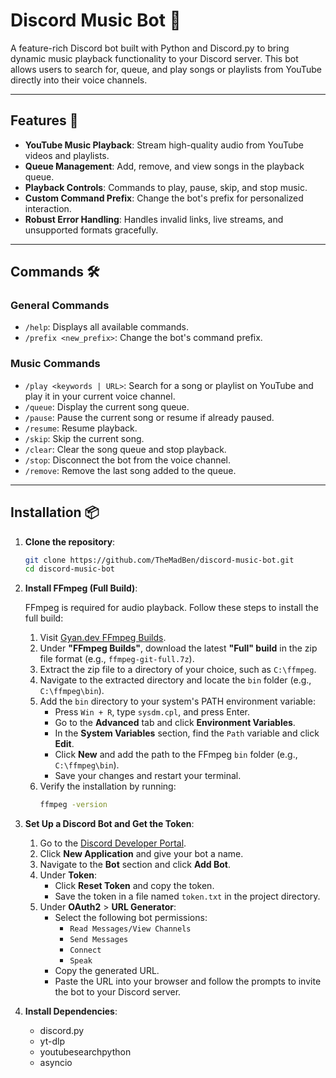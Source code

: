 # Discord Music Bot 🎵

A feature-rich Discord bot built with Python and Discord.py to bring dynamic music playback functionality to your Discord server. This bot allows users to search for, queue, and play songs or playlists from YouTube directly into their voice channels.

---

## Features 🚀

- **YouTube Music Playback**: Stream high-quality audio from YouTube videos and playlists.
- **Queue Management**: Add, remove, and view songs in the playback queue.
- **Playback Controls**: Commands to play, pause, skip, and stop music.
- **Custom Command Prefix**: Change the bot's prefix for personalized interaction.
- **Robust Error Handling**: Handles invalid links, live streams, and unsupported formats gracefully.

---

## Commands 🛠️

### General Commands
- `/help`: Displays all available commands.
- `/prefix <new_prefix>`: Change the bot's command prefix.

### Music Commands
- `/play <keywords | URL>`: Search for a song or playlist on YouTube and play it in your current voice channel.
- `/queue`: Display the current song queue.
- `/pause`: Pause the current song or resume if already paused.
- `/resume`: Resume playback.
- `/skip`: Skip the current song.
- `/clear`: Clear the song queue and stop playback.
- `/stop`: Disconnect the bot from the voice channel.
- `/remove`: Remove the last song added to the queue.

---

## Installation 📦

1. **Clone the repository**:
   ```bash
   git clone https://github.com/TheMadBen/discord-music-bot.git
   cd discord-music-bot

2. **Install FFmpeg (Full Build)**:
   
   FFmpeg is required for audio playback. Follow these steps to install the full build:
   
   1. Visit [Gyan.dev FFmpeg Builds](https://www.gyan.dev/ffmpeg/builds/).
   2. Under **"FFmpeg Builds"**, download the latest **"Full" build** in the zip file format (e.g., `ffmpeg-git-full.7z`).
   3. Extract the zip file to a directory of your choice, such as `C:\ffmpeg`.
   4. Navigate to the extracted directory and locate the `bin` folder (e.g., `C:\ffmpeg\bin`).
   5. Add the `bin` directory to your system's PATH environment variable:
      - Press `Win + R`, type `sysdm.cpl`, and press Enter.
      - Go to the **Advanced** tab and click **Environment Variables**.
      - In the **System Variables** section, find the `Path` variable and click **Edit**.
      - Click **New** and add the path to the FFmpeg `bin` folder (e.g., `C:\ffmpeg\bin`).
      - Save your changes and restart your terminal.
   6. Verify the installation by running:
      ```bash
      ffmpeg -version

3. **Set Up a Discord Bot and Get the Token**:
   
   1. Go to the [Discord Developer Portal](https://discord.com/developers/applications).
   2. Click **New Application** and give your bot a name.
   3. Navigate to the **Bot** section and click **Add Bot**.
   4. Under **Token**:
      - Click **Reset Token** and copy the token.
      - Save the token in a file named `token.txt` in the project directory.
   5. Under **OAuth2** > **URL Generator**:
      - Select the following bot permissions:
        - `Read Messages/View Channels`
        - `Send Messages`
        - `Connect`
        - `Speak`
      - Copy the generated URL.
      - Paste the URL into your browser and follow the prompts to invite the bot to your Discord server.

4. **Install Dependencies**:
      - discord.py
      - yt-dlp
      - youtubesearchpython
      - asyncio
